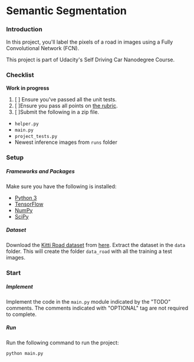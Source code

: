 # Semantic Segmentation
### Introduction
In this project, you'll label the pixels of a road in images using a Fully Convolutional Network (FCN).

This project is part of Udacity's Self Driving Car Nanodegree Course. 

### Checklist

**Work in progress**

1. [ ] Ensure you've passed all the unit tests.
2. [ ]Ensure you pass all points on [the rubric](https://review.udacity.com/#!/rubrics/989/view).
3. [ ]Submit the following in a zip file.
 - `helper.py`
 - `main.py`
 - `project_tests.py`
 - Newest inference images from `runs` folder
 
 
### Setup
##### Frameworks and Packages
Make sure you have the following is installed:
 - [Python 3](https://www.python.org/)
 - [TensorFlow](https://www.tensorflow.org/)
 - [NumPy](http://www.numpy.org/)
 - [SciPy](https://www.scipy.org/)
##### Dataset
Download the [Kitti Road dataset](http://www.cvlibs.net/datasets/kitti/eval_road.php) from [here](http://www.cvlibs.net/download.php?file=data_road.zip).  Extract the dataset in the `data` folder.  This will create the folder `data_road` with all the training a test images.

### Start
##### Implement
Implement the code in the `main.py` module indicated by the "TODO" comments.
The comments indicated with "OPTIONAL" tag are not required to complete.
##### Run
Run the following command to run the project:
```
python main.py
```

